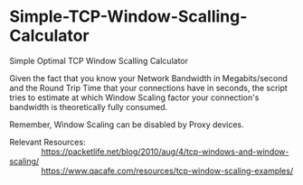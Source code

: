 # Simple-TCP-Window-Scalling-Calculator
Simple Optimal TCP Window Scalling Calculator

Given the fact that you know your Network Bandwidth in Megabits/second and the Round Trip Time that your connections have in seconds, the script tries to estimate at which Window Scaling factor your connection's bandwidth is theoretically fully consumed.

Remember, Window Scaling can be disabled by Proxy devices.

Relevant Resources:\
&emsp;&emsp;&emsp;&emsp;https://packetlife.net/blog/2010/aug/4/tcp-windows-and-window-scaling/ \
&emsp;&emsp;&emsp;&emsp;https://www.qacafe.com/resources/tcp-window-scaling-examples/
